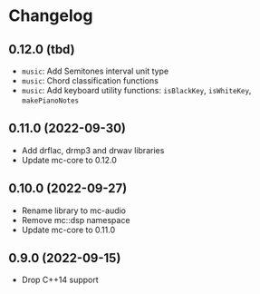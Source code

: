 # Changelog

## 0.12.0 (tbd)

- `music`: Add Semitones interval unit type
- `music`: Chord classification functions
- `music`: Add keyboard utility functions: `isBlackKey`, `isWhiteKey`, `makePianoNotes`

## 0.11.0 (2022-09-30)

- Add drflac, drmp3 and drwav libraries
- Update mc-core to 0.12.0

## 0.10.0 (2022-09-27)

- Rename library to mc-audio
- Remove mc::dsp namespace
- Update mc-core to 0.11.0

## 0.9.0 (2022-09-15)

- Drop C++14 support
